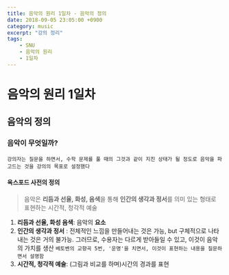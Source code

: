 ```yaml
---
title: 음악의 원리 1일차 - 음악의 정의
date: 2018-09-05 23:05:00 +0900
category: music
excerpt: "강의 정리"
tags:
    - SNU
    - 음악의 원리
    - 1일차
---
```


# 음악의 원리 1일차

## 음악의 정의

### 음악이 무엇일까?

`강의자는 질문을 하면서, 수학 문제를 풀 때의 그것과 같이 지친 상태가 될 정도로 음악을 파고드는 것을 강의의 목표로 설정했다`

#### 옥스포드 사전의 정의

> 음악은 **리듬과 선율, 화성, 음색**을 통해 **인간의 생각과 정서**를 의미 있는 형태로 표현하는 시간적, 청각적 예술
1. **리듬과 선율, 화성 음색**: 음악의 **요소**
2. **인간의 생각과 정서** : 전체적인 느낌을 만들어내는 것은 가능, but 구체적으로 나타내는 것은 거의 불가능. 그러므로, 수용자는 다르게 받아들일 수 있고, 이것이 음악의 가치를 생산
`베토벤의 교향곡 5번, '운명'을 치면서, 이것이 표현하는 내용을 질문하면서 설명함`
3. **시간적, 청각적 예술**: (그림과 비교를 하며)시간의 경과를 표현
